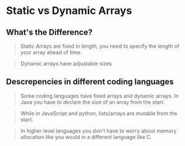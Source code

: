 # Static vs Dynamic Arrays
## What's the Difference?
> Static Arrays are fixed in length, you need to specify the length of your array ahead of time.

> Dynamic arrays have adjustable sizes

## Descrepencies in different coding languages
> Some coding languages have fixed arrays and dynamic arrays. In Java you have to declare the size of an array from the start.

> While in JavaScript and python, lists/arrays are mutable from the start.

> In higher level languages you don't have to worry about memory allocation like you would in a different language like C.